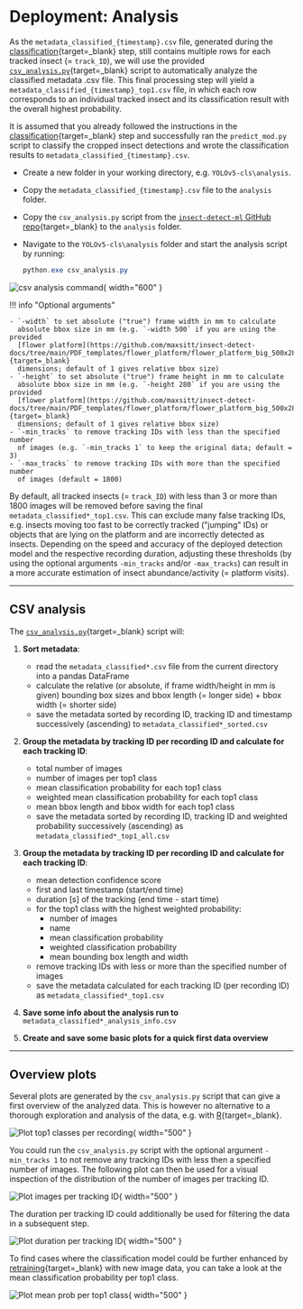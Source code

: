 # Deployment: Analysis

As the `metadata_classified_{timestamp}.csv` file, generated during the
[classification](classification.md){target=_blank} step, still contains multiple
rows for each tracked insect (= `track_ID`), we will use the provided
[`csv_analysis.py`](https://github.com/maxsitt/insect-detect-ml/blob/main/csv_analysis.py){target=_blank}
script to automatically analyze the classified metadata .csv file. This final
processing step will yield a `metadata_classified_{timestamp}_top1.csv` file,
in which each row corresponds to an individual tracked insect and its
classification result with the overall highest probability.

It is assumed that you already followed the instructions in the
[classification](classification.md){target=_blank} step and successfully ran the
`predict_mod.py` script to classify the cropped insect detections and wrote the
classification results to `metadata_classified_{timestamp}.csv`.

- Create a new folder in your working directory, e.g. `YOLOv5-cls\analysis`.
- Copy the `metadata_classified_{timestamp}.csv` file to the `analysis` folder.
- Copy the `csv_analysis.py` script from the
  [`insect-detect-ml` GitHub repo](https://github.com/maxsitt/insect-detect-ml){target=_blank}
  to the `analysis` folder.
- Navigate to the `YOLOv5-cls\analysis` folder and start the analysis script by running:

    ``` powershell
    python.exe csv_analysis.py
    ```

![csv analysis command](assets/images/csv_analysis_command.png){ width="600" }

!!! info "Optional arguments"

    - `-width` to set absolute ("true") frame width in mm to calculate
      absolute bbox size in mm (e.g. `-width 500` if you are using the provided
      [flower platform](https://github.com/maxsitt/insect-detect-docs/tree/main/PDF_templates/flower_platform/flower_platform_big_500x280){target=_blank}
      dimensions; default of 1 gives relative bbox size)
    - `-height` to set absolute ("true") frame height in mm to calculate
      absolute bbox size in mm (e.g. `-height 280` if you are using the provided
      [flower platform](https://github.com/maxsitt/insect-detect-docs/tree/main/PDF_templates/flower_platform/flower_platform_big_500x280){target=_blank}
      dimensions; default of 1 gives relative bbox size)
    - `-min_tracks` to remove tracking IDs with less than the specified number
      of images (e.g. `-min_tracks 1` to keep the original data; default = 3)
    - `-max_tracks` to remove tracking IDs with more than the specified number
      of images (default = 1800)

By default, all tracked insects (= `track_ID`) with less than 3 or more than 1800
images will be removed before saving the final `metadata_classified*_top1.csv`.
This can exclude many false tracking IDs, e.g. insects moving too fast to be
correctly tracked ("jumping" IDs) or objects that are lying on the platform and
are incorrectly detected as insects. Depending on the speed and accuracy of the
deployed detection model and the respective recording duration, adjusting these
thresholds (by using the optional arguments `-min_tracks` and/or `-max_tracks`) can
result in a more accurate estimation of insect abundance/activity (= platform visits).

---

## CSV analysis

The [`csv_analysis.py`](https://github.com/maxsitt/insect-detect-ml/blob/main/csv_analysis.py){target=_blank}
script will:

1.  **Sort metadata**:
    - read the `metadata_classified*.csv` file from the current directory into a
      pandas DataFrame
    - calculate the relative (or absolute, if frame width/height in mm is given)
      bounding box sizes and bbox length (= longer side) + bbox width (= shorter side)
    - save the metadata sorted by recording ID, tracking ID and timestamp
      successively (ascending) to `metadata_classified*_sorted.csv`

2.  **Group the metadata by tracking ID per recording ID and calculate for each tracking ID**:
    - total number of images
    - number of images per top1 class
    - mean classification probability for each top1 class
    - weighted mean classification probability for each top1 class
    - mean bbox length and bbox width for each top1 class
    - save the metadata sorted by recording ID, tracking ID and weighted
      probability successively (ascending) as `metadata_classified*_top1_all.csv`

3.  **Group the metadata by tracking ID per recording ID and calculate for each tracking ID**:
    - mean detection confidence score
    - first and last timestamp (start/end time)
    - duration [s] of the tracking (end time - start time)
    - for the top1 class with the highest weighted probability:
        - number of images
        - name
        - mean classification probability
        - weighted classification probability
        - mean bounding box length and width
    - remove tracking IDs with less or more than the specified number of images
    - save the metadata calculated for each tracking ID (per recording ID) as
      `metadata_classified*_top1.csv`

4.  **Save some info about the analysis run to** `metadata_classified*_analysis_info.csv`

5.  **Create and save some basic plots for a quick first data overview**

---

## Overview plots

Several plots are generated by the `csv_analysis.py` script that can give a
first overview of the analyzed data. This is however no alternative to a
thorough exploration and analysis of the data, e.g. with
[R](https://cran.r-project.org/){target=_blank}.

![Plot top1 classes per recording](assets/images/top1_classes_per_rec.png){ width="500" }

You could run the `csv_analysis.py` script with the optional argument
`-min_tracks 1` to not remove any tracking IDs with less then a specified
number of images. The following plot can then be used for a visual inspection
of the distribution of the number of images per tracking ID.

![Plot images per tracking ID](assets/images/imgs_per_track.png){ width="500" }

The duration per tracking ID could additionally be used for filtering the data
in a subsequent step.

![Plot duration per tracking ID](assets/images/duration_per_track.png){ width="500" }

To find cases where the classification model could be further enhanced by
[retraining](../modeltraining/yolov5.md){target=_blank} with new image data,
you can take a look at the mean classification probability per top1 class.

![Plot mean prob per top1 class](assets/images/top1_classes_mean_prob.png){ width="500" }
